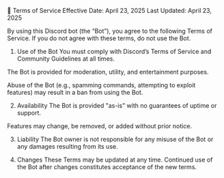 📜 Terms of Service
Effective Date: April 23, 2025
Last Updated: April 23, 2025

By using this Discord bot (the “Bot”), you agree to the following Terms of Service. If you do not agree with these terms, do not use the Bot.

1. Use of the Bot
You must comply with Discord’s Terms of Service and Community Guidelines at all times.

The Bot is provided for moderation, utility, and entertainment purposes.

Abuse of the Bot (e.g., spamming commands, attempting to exploit features) may result in a ban from using the Bot.

2. Availability
The Bot is provided "as-is" with no guarantees of uptime or support.

Features may change, be removed, or added without prior notice.

3. Liability
The Bot owner is not responsible for any misuse of the Bot or any damages resulting from its use.

4. Changes
These Terms may be updated at any time. Continued use of the Bot after changes constitutes acceptance of the new terms.

